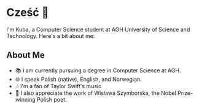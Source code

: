 # Cześć 👋

I'm Kuba, a Computer Science student at AGH University of Science and Technology. Here's a bit about me:

## About Me
- 📚 I am currently pursuing a degree in Computer Science at AGH.
- 🌐 I speak Polish (native), English, and Norwegian.
- 🎶 I'm a fan of Taylor Swift's music 
- 📖 I also appreciate the work of Wisława Szymborska, the Nobel Prize-winning Polish poet.

